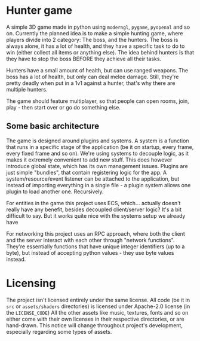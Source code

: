 # Hunter game

A simple 3D game made in python using `moderngl`, `pygame`, `pyopenal` and so on.
Currently the planned idea is to make a simple hunting game, where players divide into 2 category:
The boss, and the hunters. The boss is always alone, it has a lot of health, and they have a specific
task to do to win (either collect all items or anything else). The idea behind hunters is that they 
have to stop the boss BEFORE they achieve all their tasks.

Hunters have a small amount of health, but can use ranged weapons.
The boss has a lot of health, but only can deal melee damage. Still, they're pretty deadly when put in a
1v1 against a hunter, that's why there are multiple hunters.

The game should feature multiplayer, so that people can open rooms, join, play - then start over
or go do something else.

## Some basic architecture

The game is designed around plugins and systems. A system is a function that runs in a specific stage of
the application (be it on startup, every frame, every fixed frame and so on). We're using systems
to decouple logic, as it makes it extremely convenient to add new stuff. This does however introduce
global state, which has its own management issues.
Plugins are just simple "bundles", that contain registering logic for the app. A system/resource/event listener can be attached to the application, but instead of importing everything in a single file - a plugin system allows one plugin to load another one. Recursively.

For entities in the game this project uses ECS, which... actually doesn't really have any benefit,
besides decoupled client/server logic? It's a bit difficult to say. But it works quite nice with the
systems setup we already have

For networking this project uses an RPC approach, where both the client and the server interact with each other through "network functions". They're essentially functions that have unique integer identifiers (up to a byte), but instead of accepting python values - they use byte values instead.

# Licensing
The project isn't licensed entirely under the same license. All code (be it in `src` or `assets/shaders` directories) is licensed under Apache-2.0 license (in the `LICENSE_CODE`) All the other assets like music,
textures, fonts and so on either come with their own licenses in their respective directories, or are 
hand-drawn. This notice will change throughout project's development, especially regarding some types of
assets.